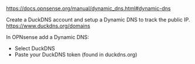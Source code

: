 https://docs.opnsense.org/manual/dynamic_dns.html#dynamic-dns

Create a DuckDNS account and setup a Dynamic DNS to track the public IP.
https://www.duckdns.org/domains

In OPNsense add a Dynamic DNS:
- Select DuckDNS
- Paste your DuckDNS token (found in duckdns.org)

